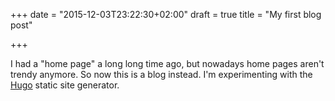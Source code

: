 +++
date = "2015-12-03T23:22:30+02:00"
draft = true
title = "My first blog post"

+++

I had a "home page" a long long time ago, but nowadays home pages
aren't trendy anymore. So now this is a blog instead. I'm
experimenting with the [Hugo](http://gohugo.io) static site generator.
